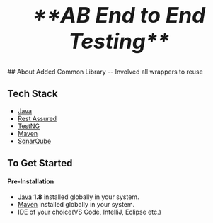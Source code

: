 <br>
<p align="center"><font size="28">
   <i><strong>**AB End to End Testing**</strong></i>
</font><p>
</br>
## About
Added Common Library -- Involved all wrappers to reuse



## Tech Stack

* [Java](https://www.java.com/en/download/)
* [Rest Assured]()
* [TestNG](https://testng.org/doc/index.html)
* [Maven]()
* [SonarQube](https://www.sonarqube.org/)

## To Get Started

#### Pre-Installation
* [Java](https://www.java.com/en/download/) **1.8** installed globally in your system.
* [Maven]() installed globally in your system.
* IDE of your choice(VS Code, IntelliJ, Eclipse etc.)







